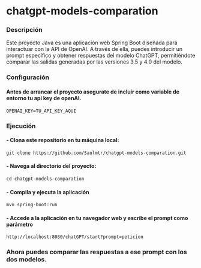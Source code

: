 # chatgpt-models-comparation

### Descripción
Este proyecto Java es una aplicación web Spring Boot diseñada para interactuar con la API de OpenAI. 
A través de ella, puedes introducir un prompt específico y obtener respuestas del modelo ChatGPT, permitiéndote comparar las salidas generadas por las versiones 3.5 y 4.0 del modelo.

### Configuración
#### Antes de arrancar el proyecto asegurate de incluir como variable de entorno tu api key de openAI.
`OPENAI_KEY=TU_API_KEY_AQUI`

### Ejecución
#### - Clona este repositorio en tu máquina local:
`git clone https://github.com/Saulmtr/chatgpt-models-comparation.git`
#### - Navega al directorio del proyecto:
`cd chatgpt-models-comparation`
#### - Compila y ejecuta la aplicación
`mvn spring-boot:run`
#### - Accede a la aplicación en tu navegador web y escribe el prompt como parámetro
`http://localhost:8080/chatGPT/start?prompt=peticion`

### Ahora puedes comparar las respuestas a ese prompt con los dos modelos.
